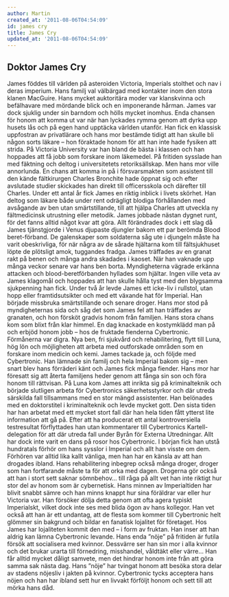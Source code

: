 ```yaml
---
author: Martin
created_at: '2011-08-06T04:54:09'
id: james cry
title: James Cry
updated_at: '2011-08-06T04:54:09'
---
```

## Doktor James Cry

James föddes till världen på asteroiden Victoria, Imperials stolthet och nav i deras imperium. Hans familj val välbärgad med kontakter inom den stora klanen MacGuire. Hans mycket auktoritära moder var klanskvinna och befälhavare med mördande blick och en imponerande hårman. James var dock sjuklig under sin barndom och hölls mycket inomhus. Enda chansen för honom att komma ut var när han lyckades rymma genom att dyrka upp husets lås och på egen hand upptäcka världen utanför. Han fick en klassisk uppfostran av privatlärare och hans mor bestämde tidigt att han skulle bli någon sorts läkare – hon föraktade honom för att han inte hade fysiken att strida. På Victoria University var han bland de bästa i klassen och han hoppades att få jobb som forskare inom läkemedel. På fritiden sysslade han med fäktning och deltog i universitetets retoriksällskap. Men hans mor ville annorlunda. En chans att komma in på i försvarsmakten som assistent till den kände fältkirurgen Charles Bronchite hade öppnat sig och efter avslutade studier skickades han direkt till officersskola och därefter till Charles. Under ett antal år fick James en riktig inblick i livets skörhet. Han deltog som läkare både under rent odrägligt blodiga förhållanden med avsågande av ben utan smärtstillande, till att hjälpa Charles att utveckla ny fältmedicinsk utrustning eller metodik. James jobbade nästan dygnet runt, för det fanns alltid något kvar att göra. Allt förändrades dock i ett slag då James tjänstgjorde i Venus djupaste djungler bakom ett par berömda Blood beret-förband. De galenskaper som soldaterna såg ute i djungeln måste ha varit obeskrivliga, för när några av de sårade hjältarna kom till fältsjukhuset löpte de plötsligt amok, tuggandes fradga. James träffades av en granat rakt på benen och många andra skadades i kaoset. När han vaknade upp många veckor senare var hans ben borta. Myndigheterna vägrade erkänna attacken och blood-beretförbanden hyllades som hjältar. Ingen ville veta av James klagomål och hoppades att han skulle hålla tyst med den blygsamma sjukpenning han fick. Under två år levde James ett icke-liv i rullstol, utan hopp eller framtidsutsikter och med ett växande hat för Imperial. Han började missbruka smärtstillande och senare droger. Hans mor stod på myndigheternas sida och såg det som James fel att han träffades av granaten, och hon försköt gradvis honom från familjen. Hans stora chans kom som blixt från klar himmel. En dag knackade en kostymklädd man på och erbjöd honom jobb – hos de fruktade fienderna Cybertronic. Förmånerna var digra. Nya ben, fri sjukvård och rehabilitering, flytt till Luna, hög lön och möjligheten att arbeta med outforskade områden som en forskare inom medicin och kemi. James tackade ja, och följde med Cybertronic. Han lämnade sin familj och hela Imperial bakom sig – men snart blev hans förräderi känt och James fick många fiender. Hans mor har föresatt sig att återta familjens heder genom att fånga sin son och föra honom till rättvisan. På Luna kom James att inrikta sig på kriminalteknik och började slutligen arbeta för Cybertronics säkerhetsstyrkor och där utreda särskilda fall tillsammans med en stor mängd assistenter. Han belönades med en doktorstitel i kriminalteknik och levde mycket gott. Den sista tiden har han arbetat med ett mycket stort fall där han hela tiden fått ytterst lite information att gå på. Efter att ha producerat ett antal kontroversiella testresultat förflyttades han utan kommentarer till Cybertronics Kartell-delegation för att där utreda fall under Byrån för Externa Utredningar. Allt har dock inte varit en dans på rosor hos Cybertronic. I början fick han utstå hundratals förhör om hans sysslor i Imperial och allt han visste om dem. Förhören var alltid lika kallt vänliga, men han har en känsla av att han drogades ibland. Hans rehabilitering inbegrep också många droger, droger som han fortfarande måste ta för att orka med dagen. Drogerna gör också att han i stort sett saknar sömnbehov… till råga på allt vet han inte riktigt hur stor del av honom som är cybernetisk. Hans minnen av Imperialtiden har blivit snabbt sämre och han minns knappt hur sina föräldrar var eller hur Victoria var. Han försöker dölja detta genom att ofta agera typiskt Imperialskt, vilket dock inte ses med blida ögon av hans kollegor. Han vet också att han är ett undantag, att de flesta som kommer till Cybertronic helt glömmer sin bakgrund och bildar en fanatisk lojalitet för företaget. Hos James har lojaliteten kommit den med – i form av fruktan. Han inser att han aldrig kan lämna Cybertronic levande. Hans enda ”nöje” på fritiden är futila försök att socialisera med kvinnor. Dessvärre ser han sin mor i alla kvinnor och det brukar urarta till förnedring, misshandel, våldtäkt eller värre… Han får alltid mycket dåligt samvete, men det hindrar honom inte från att göra samma sak nästa dag. Hans ”nöje” har tvingat honom att besöka stora delar av stadens nöjesliv i jakten på kvinnor. Cybertronic tycks acceptera hans nöjen och han har ibland sett hur en livvakt förföljt honom och sett till att mörka hans dåd.